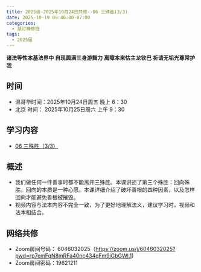 ```yaml
---
title: 2025级-2025年10月24日共修--06 三殊胜(3/3)
date: 2025-10-19 09:46:00-07:00
categories:
  - 慧灯禅修班
tags:
  - 2025届
---
```

**诸法等性本基法界中 自现圆满三身游舞力 离障本来怙主龙钦巴 祈请无垢光尊常护我**

## 时间

* 温哥华时间：2025年10月24日周五 晚上 6：30
* 北京 时间： 2025年10月25日周六 上午 9：30

## 学习内容

* [06 三殊胜（3/3）](https://huidengchanxiu.net/wsb/book1/p1/02-3)

## 概述

* 我们做任何一件善事时都不能离开三殊胜。本课讲述了第三个殊胜：回向殊胜。回向的本质是一种心愿。本课详细介绍了破坏善根的四种因素，以及怎样回向才能避免善根被摧毁。
* 视频内容与法本内容不完全一致，为了更好地理解法义，建议学习时，视频和法本相结合。

## 网络共修

* Zoom房间号码： 6046032025（https://zoom.us/j/6046032025?pwd=rp7emFqN8mRFa40nc434qFm9iGbGWl.1)
* Zoom房间密码：19621211

